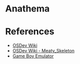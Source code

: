 # Anathema

# References
* [OSDev Wiki](https://wiki.osdev.org/Expanded_Main_Page)
* [OSDev Wiki - Meaty_Skeleton](https://wiki.osdev.org/Meaty_Skeleton)
* [Game Boy Emulator](https://rylev.github.io/DMG-01/public/book)
